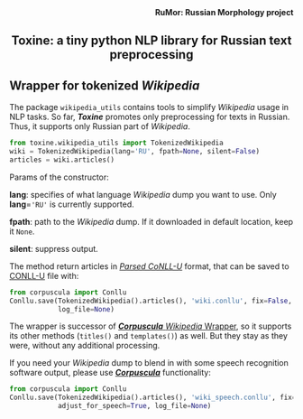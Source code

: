 <div align="right"><strong>RuMor: Russian Morphology project</strong></div>
<h2 align="center">Toxine: a tiny python NLP library for Russian text preprocessing</h2>

## Wrapper for tokenized *Wikipedia*

The package `wikipedia_utils` contains tools to simplify *Wikipedia* usage in
NLP tasks. So far, ***Toxine*** promotes only preprocessing for texts in
Russian. Thus, it supports only Russian part of *Wikipedia*.

```python
from toxine.wikipedia_utils import TokenizedWikipedia
wiki = TokenizedWikipedia(lang='RU', fpath=None, silent=False)
articles = wiki.articles()
```
Params of the constructor:

**lang**: specifies of what language *Wikipedia* dump you want to use. Only
**lang**=`'RU'` is currently supported.

**fpath**: path to the *Wikipedia* dump. If it downloaded in default location,
keep it `None`.

**silent**: suppress output.

The method return articles in
[*Parsed CoNLL-U*](https://github.com/fostroll/corpuscula/blob/master/doc/README_PARSED_CONLLU.md)
format, that can be saved to
[CONLL-U](https://universaldependencies.org/format.html) file with:
```python
from corpuscula import Conllu
Conllu.save(TokenizedWikipedia().articles(), 'wiki.conllu', fix=False,
            log_file=None)
```

The wrapper is successor of
[***Corpuscula*** *Wikipedia* Wrapper](https://github.com/fostroll/corpuscula/blob/master/doc/README_WIKIPEDIA.md),
so it supports its other methods (`titles()` and `templates()`) as well. But
they stay as they were, without any additional processing.

If you need your *Wikipedia* dump to blend in with some speech recognition
software output, please use 
[***Corpuscula***](https://github.com/fostroll/corpuscula) functionality:
```python
from corpuscula import Conllu
Conllu.save(TokenizedWikipedia().articles(), 'wiki_speech.conllu', fix=True,
            adjust_for_speech=True, log_file=None)
```
